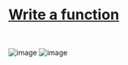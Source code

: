 # [Write a function](https://www.hackerrank.com/challenges/write-a-function/problem)

<br>

![image](https://user-images.githubusercontent.com/42428487/104321523-13405200-5527-11eb-9022-b88d8e61ae84.png)
![image](https://user-images.githubusercontent.com/42428487/104321596-2ce19980-5527-11eb-99e4-2144911c62c5.png)


